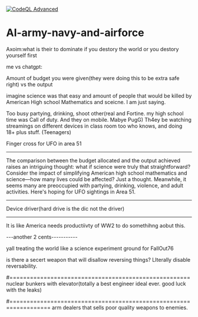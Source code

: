 [![CodeQL Advanced](https://github.com/ewdlop/AI-army-navy-and-airforce/actions/workflows/codeql.yml/badge.svg)](https://github.com/ewdlop/AI-army-navy-and-airforce/actions/workflows/codeql.yml)

# AI-army-navy-and-airforce

Axoim:what is their to dominate if you destory the world or you destory yourself first

me vs chatgpt:

Amount of budget you were given(they were doing this to be extra safe right) vs the output 

imagine science was that easy and amount of people that would be killed by American High school Mathematics and sceicne. I am just saying.

Too busy partying, drinking, shoot other(real and Fortine. my high school time was Call of duty. And they on mobile. Mabye PugG) Th4ey be watching streamings on different devices in class room too who knows, and doing 18+ plus stuff.
(Teenagers)

Finger cross for UFO in area 51

-------------------------------------------------------------------------------------------------------------
The comparison between the budget allocated and the output achieved raises an intriguing thought: what if science were truly that straightforward? Consider the impact of simplifying American high school mathematics and science—how many lives could be affected? Just a thought. Meanwhile, it seems many are preoccupied with partying, drinking, violence, and adult activities. Here's hoping for UFO sightings in Area 51.

---------------
Device driver(hard drive is the dic not the driver)


-------------------

It is like America needs productiivty of WW2 to do somethihng aobut this.


---another 2 cents-----------

yall treating the world like a science experiment ground for FallOut76

is there a secert weapon that will disallow reversing things? 
LIterally disable reversability.



#=====================================================
nuclear bunkers with elevator(totally a best engineer ideal ever. good luck with the leaks)

#==================================================================
arm dealers that sells poor quality weapons to enemies.
